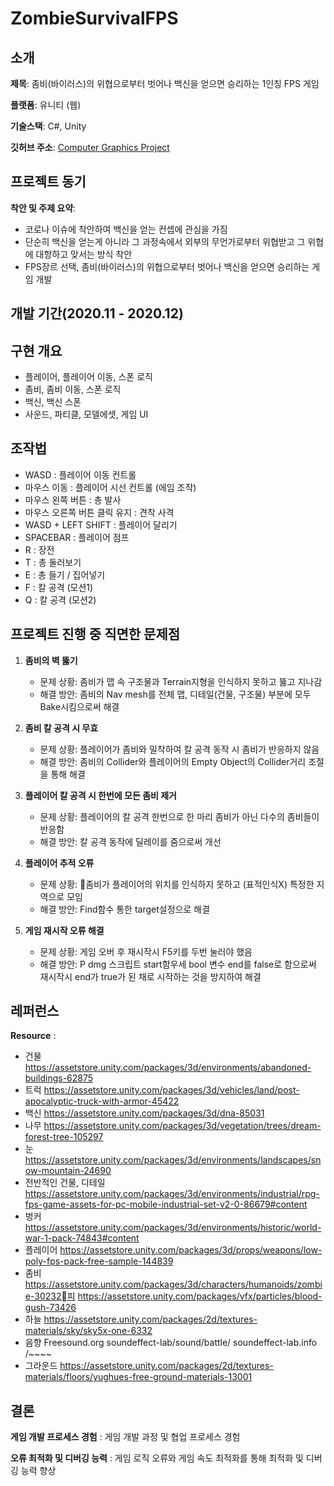 # ZombieSurvivalFPS

## 소개

**제목**: 좀비(바이러스)의 위협으로부터 벗어나 백신을 얻으면 승리하는 1인칭 FPS 게임

**플랫폼**: 유니티 (웹)

**기술스택**: C#, Unity

**깃허브 주소**: [Computer Graphics Project](https://github.com/Sean-Kim831/2020_ZombieSurvivalFPS)

## 프로젝트 동기

**착안 및 주제 요약**:  
- 코로나 이슈에 착안하여 백신을 얻는 컨셉에 관심을 가짐
- 단순히 백신을 얻는게 아니라 그 과정속에서 외부의 무언가로부터 위협받고 그 위협에 대항하고 맞서는 방식 착안
- FPS장르 선택, 좀비(바이러스)의 위협으로부터 벗어나 백신을 얻으면 승리하는 게임 개발

## 개발 기간(2020.11 - 2020.12)

## 구현 개요
- 플레이어, 플레이어 이동, 스폰 로직
- 좀비, 좀비 이동, 스폰 로직
- 백신, 백신 스폰
- 사운드, 파티클, 모델에셋, 게임 UI

## 조작법
- WASD : 플레이어 이동 컨트롤
- 마우스 이동 : 플레이어 시선 컨트롤 (에임 조작)
- 마우스 왼쪽 버튼 : 총 발사
- 마우스 오른쪽 버튼 클릭 유지 : 견착 사격
- WASD + LEFT SHIFT : 플레이어 달리기
- SPACEBAR : 플레이어 점프
- R : 장전
- T : 총 둘러보기
- E : 총 들기 / 집어넣기 
- F : 칼 공격 (모션1)
- Q : 칼 공격 (모션2)


## 프로젝트 진행 중 직면한 문제점

1. **좀비의 벽 뚫기**  
   - 문제 상황: 좀비가 맵 속 구조물과 Terrain지형을 인식하지 못하고 뚫고 지나감
   - 해결 방안: 좀비의 Nav mesh를 전체 맵, 디테일(건물, 구조물) 부분에 모두 Bake시킴으로써 해결

2. **좀비 칼 공격 시 무효**  
   - 문제 상황: 플레이어가 좀비와 밀착하여 칼 공격 동작 시 좀비가 반응하지 않음
   - 해결 방안: 좀비의 Collider와 플레이어의 Empty Object의 Collider거리 조절을 통해 해결

3. **플레이어 칼 공격 시 한번에 모든 좀비 제거**  
   - 문제 상황: 플레이어의 칼 공격 한번으로 한 마리 좀비가 아닌 다수의 좀비들이 반응함
   - 해결 방안: 칼 공격 동작에 딜레이를 줌으로써 개선

4. **플레이어 추적 오류**  
   - 문제 상황: 좀비가 플레이어의 위치를 인식하지 못하고 (표적인식X) 특정한 지역으로 모임
   - 해결 방안: Find함수 통한 target설정으로 해결

5. **게임 재시작 오류 해결**  
   - 문제 상황: 게임 오버 후 재시작시 F5키를 두번 눌러야 했음
   - 해결 방안: P dmg 스크립트 start함우세 bool 변수 end를 false로 함으로써 재시작시 end가 true가 된 채로 시작하는 것을 방지하여 해결
  
  
## 레퍼런스

**Resource** :

- 건물 
https://assetstore.unity.com/packages/3d/environments/abandoned-buildings-62875
- 트럭
https://assetstore.unity.com/packages/3d/vehicles/land/post-apocalyptic-truck-with-armor-45422
- 백신
https://assetstore.unity.com/packages/3d/dna-85031
- 나무
https://assetstore.unity.com/packages/3d/vegetation/trees/dream-forest-tree-105297
- 눈
https://assetstore.unity.com/packages/3d/environments/landscapes/snow-mountain-24690
- 전반적인 건물, 디테일
https://assetstore.unity.com/packages/3d/environments/industrial/rpg-fps-game-assets-for-pc-mobile-industrial-set-v2-0-86679#content
- 벙커
https://assetstore.unity.com/packages/3d/environments/historic/world-war-1-pack-74843#content
- 플레이어
https://assetstore.unity.com/packages/3d/props/weapons/low-poly-fps-pack-free-sample-144839
- 좀비
https://assetstore.unity.com/packages/3d/characters/humanoids/zombie-30232피
https://assetstore.unity.com/packages/vfx/particles/blood-gush-73426
- 하늘
https://assetstore.unity.com/packages/2d/textures-materials/sky/sky5x-one-6332
- 음향
Freesound.org
soundeffect-lab/sound/battle/
soundeffect-lab.info
/~~~~
- 그라운드
https://assetstore.unity.com/packages/2d/textures-materials/floors/yughues-free-ground-materials-13001

## 결론
**게임 개발 프로세스 경험** : 
게임 개발 과정 및 협업 프로세스 경험

**오류 최적화 및 디버깅 능력** : 
게임 로직 오류와 게임 속도 최적화를 통해 최적화 및 디버깅 능력 향상
